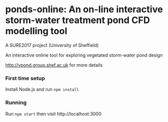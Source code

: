 # ponds-online: An on-line interactive storm-water treatment pond CFD modelling tool

A SURE2017 project (University of Sheffield)

An interactive online tool for exploring vegetated storm-water pond design

http://vpond.group.shef.ac.uk for more details

### First time setup

Install Node.js and run `npm install`

### Running

Run `npm start` then visit http://localhost:3000
